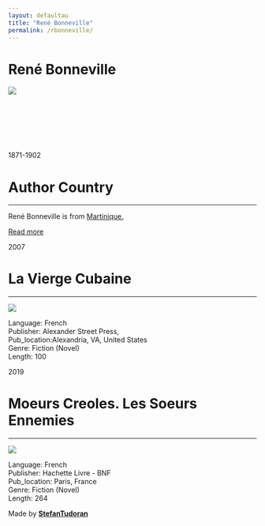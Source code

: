 ```yaml
---
layout: defaultau
title: "René Bonneville"
permalink: /rbonneville/
---
```

<!-- partial:index.partial.html -->
<div class="content">
    <h1>René Bonneville</h1>
    <div class="quote">
        <div><img src="NA" class="logo"></div>
    </div>
    <div class="timeline">
        <div style="padding-bottom:100px;"></div>
        <div class="block">
            <div class="date right"><p class="right"> 1871-1902 </p></div>
            <div class="dot"></div>
            <div class="left first">
            <div class="author_country">
                <h1>Author Country</h1><hr>
          <div class="aclocation">  <p>René Bonneville is from <a href="http://localhost:4000/8">Martinique.</a></p></div>
              <div class="acreadmore">  <a href="https://fr.wikipedia.org/wiki/René_Bonneville" target="_blank">Read more</a></div>
            </div>
            </div>
        </div>
        <div class="block">
            <div class="date left"><p class="left">2007</p></div>
            <div class="dot"></div>
            <div class="right">
                <h1>La Vierge Cubaine</h1><hr>
                <p><img src="https://static.ammareal.fr/280/B-648-309.jpg"></p>
                <p>
                Language: French<br/>
                Publisher: Alexander Street Press,<br/>
                Pub_location:Alexandria, VA, United States<br/>
                Genre: Fiction (Novel)<br/>
                Length: 100</p>
            </div>
        </div>
        <div class="block">
            <div class="date right"><p class="right">2019</p></div>
            <div class="dot"></div>
            <div class="left hide">
                <h1>Moeurs Creoles. Les Soeurs Ennemies</h1><hr>
                <p><img src="https://imusic.b-cdn.net/images/item/original/639/9782329334639.jpg?rene-bonneville-2019-moeurs-creoles-les-soeurs-ennemies-paperback-book&class=scaled"></p>
                <p>Language: French<br/>
                Publisher: Hachette Livre - BNF<br/>
                Pub_location:  Paris, France<br/>
                Genre: Fiction (Novel)<br/>
                Length: 264</p>
            </div>
        </div>
        <div id="footer">
        <p id="copyright">Made by&nbsp;<strong><a href="https://www.linkedin.com/in/nicolae-stefan-tudoran-b02291127/" target="_blank">StefanTudoran</a></strong></p>
    </div>
</div>
<!-- partial -->
  <script src='https://cdnjs.cloudflare.com/ajax/libs/jquery/3.1.1/jquery.min.js'></script><script  src="assets/js/authorscript.js"></script>
